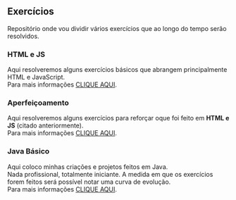 ## Exercícios

Repositório onde vou dividir vários exercícios que ao longo do tempo serão resolvidos.

### HTML e JS

Aqui resolveremos alguns exercícios básicos que abrangem principalmente HTML e JavaScript. \
Para mais informações [CLIQUE AQUI](https://github.com/Cartulo/Exercicios/blob/main/HTML%20e%20JS/README.md).

### Aperfeiçoamento

Aqui resolveremos alguns exercícios para reforçar oque foi feito em **HTML e JS** (citado anteriormente). \
Para mais informações [CLIQUE AQUI](https://github.com/Cartulo/Exercicios/blob/main/Aperfeicoamento/README.md).

### Java Básico

Aqui coloco minhas criações e projetos feitos em Java. \
Nada profissional, totalmente iniciante. A medida em que os exercícios forem feitos será possível notar uma curva de evolução. \
Para mais informações [CLIQUE AQUI](https://github.com/Cartulo/Exercicios/blob/main/Java%20Basico/README.md).
